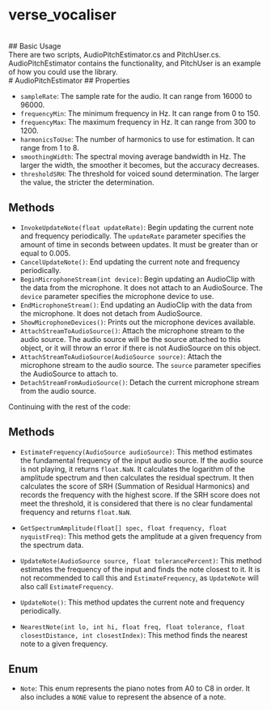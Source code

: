 # verse_vocaliser
<br>
## Basic Usage
<br>
There are two scripts, AudioPitchEstimator.cs and PitchUser.cs. AudioPitchEstimator contains the functionality, and PitchUser is an example of how you could use the library.
<br>
# AudioPitchEstimator
## Properties

- `sampleRate`: The sample rate for the audio. It can range from 16000 to 96000.
- `frequencyMin`: The minimum frequency in Hz. It can range from 0 to 150.
- `frequencyMax`: The maximum frequency in Hz. It can range from 300 to 1200.
- `harmonicsToUse`: The number of harmonics to use for estimation. It can range from 1 to 8.
- `smoothingWidth`: The spectral moving average bandwidth in Hz. The larger the width, the smoother it becomes, but the accuracy decreases.
- `thresholdSRH`: The threshold for voiced sound determination. The larger the value, the stricter the determination.

## Methods

- `InvokeUpdateNote(float updateRate)`: Begin updating the current note and frequency periodically. The `updateRate` parameter specifies the amount of time in seconds between updates. It must be greater than or equal to 0.005.
- `CancelUpdateNote()`: End updating the current note and frequency periodically.
- `BeginMicrophoneStream(int device)`: Begin updating an AudioClip with the data from the microphone. It does not attach to an AudioSource. The `device` parameter specifies the microphone device to use.
- `EndMicrophoneStream()`: End updating an AudioClip with the data from the microphone. It does not detach from AudioSource.
- `ShowMicrophoneDevices()`: Prints out the microphone devices available.
- `AttachStreamToAudioSource()`: Attach the microphone stream to the audio source. The audio source will be the source attached to this object, or it will throw an error if there is not AudioSource on this object.
- `AttachStreamToAudioSource(AudioSource source)`: Attach the microphone stream to the audio source. The `source` parameter specifies the AudioSource to attach to.
- `DetachStreamFromAudioSource()`: Detach the current microphone stream from the audio source.

Continuing with the rest of the code:

## Methods

- `EstimateFrequency(AudioSource audioSource)`: This method estimates the fundamental frequency of the input audio source. If the audio source is not playing, it returns `float.NaN`. It calculates the logarithm of the amplitude spectrum and then calculates the residual spectrum. It then calculates the score of SRH (Summation of Residual Harmonics) and records the frequency with the highest score. If the SRH score does not meet the threshold, it is considered that there is no clear fundamental frequency and returns `float.NaN`.

- `GetSpectrumAmplitude(float[] spec, float frequency, float nyquistFreq)`: This method gets the amplitude at a given frequency from the spectrum data.

- `UpdateNote(AudioSource source, float tolerancePercent)`: This method estimates the frequency of the input and finds the note closest to it. It is not recommended to call this and `EstimateFrequency`, as `UpdateNote` will also call `EstimateFrequency`.

- `UpdateNote()`: This method updates the current note and frequency periodically.

- `NearestNote(int lo, int hi, float freq, float tolerance, float closestDistance, int closestIndex)`: This method finds the nearest note to a given frequency.

## Enum

- `Note`: This enum represents the piano notes from A0 to C8 in order. It also includes a `NONE` value to represent the absence of a note.
